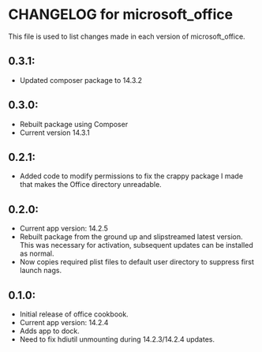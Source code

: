 # CHANGELOG for microsoft_office

This file is used to list changes made in each version of microsoft_office.

## 0.3.1:

* Updated composer package to 14.3.2

## 0.3.0:

* Rebuilt package using Composer
* Current version 14.3.1

## 0.2.1:

* Added code to modify permissions to fix the crappy package I made that makes the Office directory unreadable.

## 0.2.0:

* Current app version: 14.2.5
* Rebuilt package from the ground up and slipstreamed latest version.  This was necessary for activation, subsequent updates can be installed as normal. 
* Now copies required plist files to default user directory to suppress first launch nags.

## 0.1.0:

* Initial release of office cookbook.
* Current app version: 14.2.4
* Adds app to dock.
* Need to fix hdiutil unmounting during 14.2.3/14.2.4 updates.
